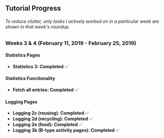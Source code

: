 ## Tutorial Progress

###### To reduce clutter, only tasks I actively worked on in a particular week are shown in that week's roundup.

### Weeks 3 & 4 (February 11, 2019 - February 25, 2019)

#### Statistics Pages
* **Statistics 3: Completed** ✅

#### Statistics Functionality
* **Fetch all entries: Completed** ✅

#### Logging Pages
* **Logging 2c (reusing): Completed** ✅
* **Logging 2d (recycling): Completed** ✅
* **Logging 2e (food): Completed** ✅
* **Logging 3b (B-type activity pages): Completed** ✅

